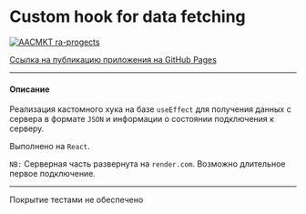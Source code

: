 # Custom hook for data fetching

[![AACMKT ra-progects](https://github.com/AACMKTra-hooks-context_use-json-fetch/actions/workflows/web.yml/badge.svg)](https://github.com/AACMKT/ra-hooks-context_use-json-fetch/actions/workflows/web.yml)

[Ссылка на публикацию приложения на GitHub Pages](https://aacmkt.github.io/ra-hooks-context_use-json-fetch/)

---

#### Описание

Реализация кастомного хука на базе `useEffect` для получения данных с сервера в формате `JSON` и информации о состоянии подключения к серверу.

Выполнено на `React`.

`NB:` Серверная часть развернута на `render.com`. Возможно длительное первое подключение.

---
Покрытие тестами не обеспечено
